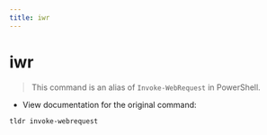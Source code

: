 ```yaml
---
title: iwr
---
```

# iwr

> This command is an alias of `Invoke-WebRequest` in PowerShell.

- View documentation for the original command:

`tldr invoke-webrequest`
